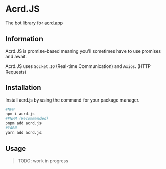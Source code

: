 # Acrd.JS

The bot library for [acrd.app](https://acrd.app)

## Information

Acrd.JS is promise-based meaning you'll sometimes have to use promises and await.

Acrd.JS uses `Socket.IO` (Real-time Communication) and `Axios`. (HTTP Requests)

## Installation

Install acrd.js by using the command for your package manager.

```bash
#NPM
npm i acrd.js
#PNPM (Recommanded)
pnpm add acrd.js
#YARN
yarn add acrd.js
```

## Usage

> TODO: work in progress
